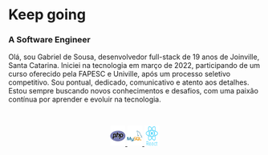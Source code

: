 <h1>Keep going</h1>
<h3>A Software Engineer</h3>

<p>Olá, sou Gabriel de Sousa, desenvolvedor full-stack de 19 anos de Joinville, Santa Catarina. Iniciei na tecnologia em março de 2022, participando de um curso oferecido pela FAPESC e Univille, após um processo seletivo competitivo.
Sou pontual, dedicado, comunicativo e atento aos detalhes. Estou sempre buscando novos conhecimentos e desafios, com uma paixão contínua por aprender e evoluir na tecnologia.</p>
<br>
<p align="center"> 
  <a href="https://www.php.net" target="_blank" rel="noreferrer"> 
    <img src="https://raw.githubusercontent.com/devicons/devicon/master/icons/php/php-original.svg" alt="php" width="30" height="40"/> 
  </a> 
  <a href="https://www.mysql.com/" target="_blank" rel="noreferrer"> 
    <img src="https://raw.githubusercontent.com/devicons/devicon/master/icons/mysql/mysql-original-wordmark.svg" alt="mysql" width="30" height="40"/> 
  </a> 
  <a href="https://reactjs.org/" target="_blank" rel="noreferrer"> 
    <img src="https://raw.githubusercontent.com/devicons/devicon/master/icons/react/react-original-wordmark.svg" alt="react" width="30" height="40"/> 
  </a> 
</p>
